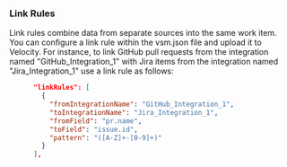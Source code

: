 ### Link Rules

Link rules combine data from separate sources into the same work item. You can configure a link rule within the vsm.json file and upload it to Velocity. For instance, to link GitHub pull requests from the integration named "GitHub_Integration_1" with Jira items from the integration named "Jira_Integration_1" use a link rule as follows:

```json
      "linkRules": [
        {
          "fromIntegrationName": "GitHub_Integration_1",
          "toIntegrationName": "Jira_Integration_1",
          "fromField": "pr.name",
          "toField": "issue.id",
          "pattern": "([A-Z]+-[0-9]+)"
        }
      ],
```